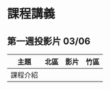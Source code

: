 # 課程講義

## 第一週投影片 03/06
| 主題         | 北區        | 影片        | 竹區                           |
| ------------ | ----------- | ----------- | ------------------------------ |
| 課程介紹     | |  |  |

[hc-intro]:https://docs.google.com/presentation/d/1e1REcy_nbvigyJs79X21qmIsjrq-xvYVJlRaqDChgD8/edit?usp=sharing